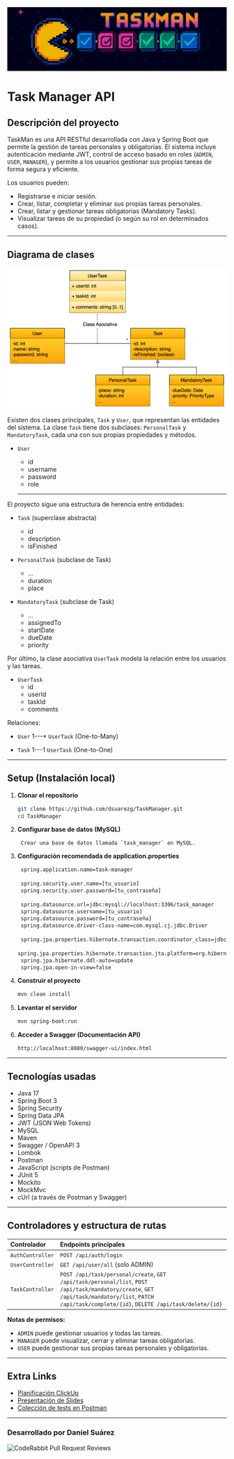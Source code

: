 <div style="text-align: center;">
  <img src="src/main/resources/static/banner.png" alt="TaskMan"></div>

# Task Manager API

## Descripción del proyecto

TaskMan es una API RESTful desarrollada con Java y Spring Boot que permite la gestión de tareas personales y obligatorias. El sistema incluye autenticación mediante JWT, control de acceso basado en roles (`ADMIN`, `USER`, `MANAGER`), y permite a los usuarios gestionar sus propias tareas de forma segura y eficiente.

Los usuarios pueden:
- Registrarse e iniciar sesión.
- Crear, listar, completar y eliminar sus propias tareas personales.
- Crear, listar y gestionar tareas obligatorias (Mandatory Tasks).
- Visualizar tareas de su propiedad (o según su rol en determinados casos).

---

## Diagrama de clases


<div style="text-align: center;">
  <img src="src/main/resources/static/img.png" alt="Diagrama de clases">
</div>


Existen dos clases principales, `Task` y `User`, que representan las entidades del sistema. La clase `Task` tiene dos subclases: `PersonalTask` y `MandatoryTask`, cada una con sus propias propiedades y métodos.

- `User`
    - id
    - username
    - password
    - role

  ---------
El proyecto sigue una estructura de herencia entre entidades:

- `Task` (superclase abstracta)
    - id
    - description
    - isFinished


- `PersonalTask` (subclase de Task)
    - …
    - duration
    - place
  

- `MandatoryTask` (subclase de Task)
    - …
    - assignedTo
    - startDate
    - dueDate
    - priority

Por último, la clase asociativa `UserTask` modela la relación entre los usuarios y las tareas.

- `UserTask` 
    - id
    - userId
    - taskId
    - comments




Relaciones:
- `User` 1---* `UserTask` (One-to-Many)


- `Task` 1---1 `UserTask` (One-to-One)


---

## Setup (Instalación local)

1. **Clonar el repositorio**
   ```bash
   git clone https://github.com/dsuarezg/TaskManager.git
   cd TaskManager
   ```

2. **Configurar base de datos (MySQL)**  

        Crear una base de datos llamada `task_manager` en MySQL.


3. **Configuración recomendada de application.properties**
   ```properties
    spring.application.name=task-manager
    
    spring.security.user.name=[tu_usuario]
    spring.security.user.password=[tu_contraseña]
    
    spring.datasource.url=jdbc:mysql://localhost:3306/task_manager
    spring.datasource.username=[tu_usuario]
    spring.datasource.password=[tu_contraseña]
    spring.datasource.driver-class-name=com.mysql.cj.jdbc.Driver
    
    spring.jpa.properties.hibernate.transaction.coordinator_class=jdbc
    spring.jpa.properties.hibernate.transaction.jta.platform=org.hibernate.engine.transaction.jta.platform.internal.NoJtaPlatform
    spring.jpa.hibernate.ddl-auto=update
    spring.jpa.open-in-view=false

   ```

4. **Construir el proyecto**
   ```bash
   mvn clean install
   ```

5. **Levantar el servidor**
   ```bash
   mvn spring-boot:run
   ```

6. **Acceder a Swagger (Documentación API)**
   ```
   http://localhost:8080/swagger-ui/index.html
   ```

---

## Tecnologías usadas

- Java 17
- Spring Boot 3
- Spring Security
- Spring Data JPA
- JWT (JSON Web Tokens)
- MySQL
- Maven
- Swagger / OpenAPI 3
- Lombok
- Postman
- JavaScript (scripts de Postman)
- JUnit 5
- Mockito
- MockMvc
- cUrl (a través de Postman y Swagger)

---

## Controladores y estructura de rutas

| Controlador | Endpoints principales |
|:---|:---|
| `AuthController` | `POST /api/auth/login` |
| `UserController` | `GET /api/user/all` (solo ADMIN) |
| `TaskController` | `POST /api/task/personal/create`, `GET /api/task/personal/list`, `POST /api/task/mandatory/create`, `GET /api/task/mandatory/list`, `PATCH /api/task/complete/{id}`, `DELETE /api/task/delete/{id}` |

**Notas de permisos:**
- `ADMIN` puede gestionar usuarios y todas las tareas.
- `MANAGER` puede visualizar, cerrar y eliminar tareas obligatorias.
- `USER` puede gestionar sus propias tareas personales y obligatorias.


---

## Extra Links

- [Planificación ClickUp](https://sharing.clickup.com/90151157132/b/h/6-901511003926-2/cf885b5586b2831)
- [Presentación de Slides](//TODO) 
- [Colección de tests en Postman](https://documenter.getpostman.com/view/20702470/2sB2jAbThU) 


---

### Desarrollado por Daniel Suárez

![CodeRabbit Pull Request Reviews](https://img.shields.io/coderabbit/prs/github/dsuarezg/TaskManager?utm_source=oss&utm_medium=github&utm_campaign=dsuarezg%2FTaskManager&labelColor=171717&color=FF570A&link=https%3A%2F%2Fcoderabbit.ai&label=CodeRabbit+Reviews)
